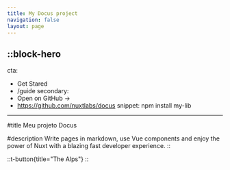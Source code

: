 ```yaml
---
title: My Docus project
navigation: false
layout: page
---
```


::block-hero
---
cta:
  - Get Stared
  - /guide
secondary:
  - Open on GitHub →
  - https://github.com/nuxtlabs/docus
snippet: npm install my-lib
---
#title
Meu projeto Docus

#description
Write pages in markdown, use Vue components and enjoy the power of Nuxt with a blazing fast developer experience.
::

::t-button{title="The Alps"}
::
